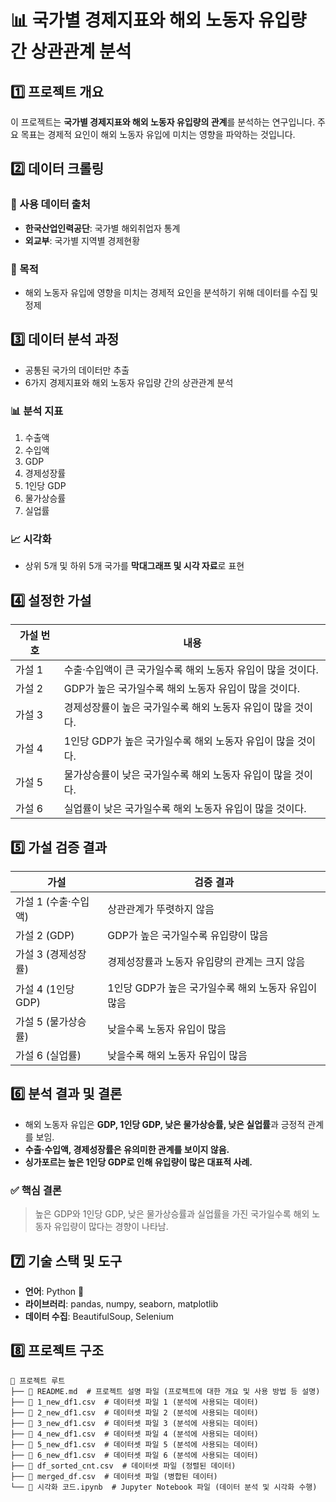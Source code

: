 # 📊 국가별 경제지표와 해외 노동자 유입량 간 상관관계 분석

## 1️⃣ 프로젝트 개요
이 프로젝트는 **국가별 경제지표와 해외 노동자 유입량의 관계**를 분석하는 연구입니다. 
주요 목표는 경제적 요인이 해외 노동자 유입에 미치는 영향을 파악하는 것입니다.

## 2️⃣ 데이터 크롤링
### 📌 사용 데이터 출처
- **한국산업인력공단**: 국가별 해외취업자 통계
- **외교부**: 국가별 지역별 경제현황

### 🎯 목적
- 해외 노동자 유입에 영향을 미치는 경제적 요인을 분석하기 위해 데이터를 수집 및 정제

## 3️⃣ 데이터 분석 과정
- 공통된 국가의 데이터만 추출
- 6가지 경제지표와 해외 노동자 유입량 간의 상관관계 분석

### 📊 분석 지표
1. 수출액
2. 수입액
3. GDP
4. 경제성장률
5. 1인당 GDP
6. 물가상승률
7. 실업률

### 📈 시각화
- 상위 5개 및 하위 5개 국가를 **막대그래프 및 시각 자료**로 표현

## 4️⃣ 설정한 가설
| 가설 번호 | 내용 |
|-----------|------------------------------------------------|
| 가설 1 | 수출·수입액이 큰 국가일수록 해외 노동자 유입이 많을 것이다. |
| 가설 2 | GDP가 높은 국가일수록 해외 노동자 유입이 많을 것이다. |
| 가설 3 | 경제성장률이 높은 국가일수록 해외 노동자 유입이 많을 것이다. |
| 가설 4 | 1인당 GDP가 높은 국가일수록 해외 노동자 유입이 많을 것이다. |
| 가설 5 | 물가상승률이 낮은 국가일수록 해외 노동자 유입이 많을 것이다. |
| 가설 6 | 실업률이 낮은 국가일수록 해외 노동자 유입이 많을 것이다. |

## 5️⃣ 가설 검증 결과
| 가설 | 검증 결과 |
|------|--------------------------------------|
| 가설 1 (수출·수입액) | 상관관계가 뚜렷하지 않음 |
| 가설 2 (GDP) | GDP가 높은 국가일수록 유입량이 많음 |
| 가설 3 (경제성장률) | 경제성장률과 노동자 유입량의 관계는 크지 않음 |
| 가설 4 (1인당 GDP) | 1인당 GDP가 높은 국가일수록 해외 노동자 유입이 많음 |
| 가설 5 (물가상승률) | 낮을수록 노동자 유입이 많음 |
| 가설 6 (실업률) | 낮을수록 해외 노동자 유입이 많음 |

## 6️⃣ 분석 결과 및 결론
- 해외 노동자 유입은 **GDP, 1인당 GDP, 낮은 물가상승률, 낮은 실업률**과 긍정적 관계를 보임.
- **수출·수입액, 경제성장률은 유의미한 관계를 보이지 않음.**
- **싱가포르는 높은 1인당 GDP로 인해 유입량이 많은 대표적 사례.**

### ✅ 핵심 결론
> 높은 GDP와 1인당 GDP, 낮은 물가상승률과 실업률을 가진 국가일수록 해외 노동자 유입량이 많다는 경향이 나타남.

## 7️⃣ 기술 스택 및 도구
- **언어**: Python 🐍
- **라이브러리**: pandas, numpy, seaborn, matplotlib
- **데이터 수집**: BeautifulSoup, Selenium


## 8️⃣ 프로젝트 구조
```
📂 프로젝트 루트
├── 📄 README.md  # 프로젝트 설명 파일 (프로젝트에 대한 개요 및 사용 방법 등 설명)
├── 📄 1_new_df1.csv  # 데이터셋 파일 1 (분석에 사용되는 데이터)
├── 📄 2_new_df1.csv  # 데이터셋 파일 2 (분석에 사용되는 데이터)
├── 📄 3_new_df1.csv  # 데이터셋 파일 3 (분석에 사용되는 데이터)
├── 📄 4_new_df1.csv  # 데이터셋 파일 4 (분석에 사용되는 데이터)
├── 📄 5_new_df1.csv  # 데이터셋 파일 5 (분석에 사용되는 데이터)
├── 📄 6_new_df1.csv  # 데이터셋 파일 6 (분석에 사용되는 데이터)
├── 📄 df_sorted_cnt.csv  # 데이터셋 파일 (정렬된 데이터)
├── 📄 merged_df.csv  # 데이터셋 파일 (병합된 데이터)
└── 📄 시각화 코드.ipynb  # Jupyter Notebook 파일 (데이터 분석 및 시각화 수행)

```



